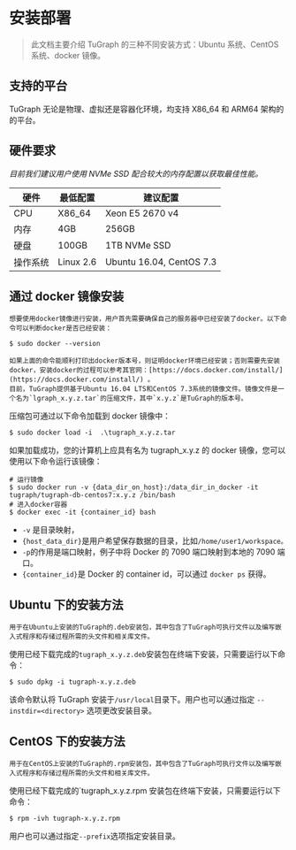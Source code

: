 # 安装部署

> 此文档主要介绍 TuGraph 的三种不同安装方式：Ubuntu 系统、CentOS 系统、docker 镜像。

## 支持的平台

TuGraph 无论是物理、虚拟还是容器化环境，均支持 X86_64 和 ARM64 架构的的平台。

## 硬件要求

_目前我们建议用户使用 NVMe SSD 配合较大的内存配置以获取最佳性能。_

| 硬件     | 最低配置  | 建议配置                 |
| -------- | --------- | ------------------------ |
| CPU      | X86_64    | Xeon E5 2670 v4          |
| 内存     | 4GB       | 256GB                    |
| 硬盘     | 100GB     | 1TB NVMe SSD             |
| 操作系统 | Linux 2.6 | Ubuntu 16.04, CentOS 7.3 |

## 通过 docker 镜像安装

    想要使用docker镜像进行安装，用户首先需要确保自己的服务器中已经安装了docker。以下命令可以判断docker是否已经安装：

```shell
$ sudo docker --version
```

    如果上面的命令能顺利打印出docker版本号，则证明docker环境已经安装；否则需要先安装docker，安装docker的过程可以参考其官网：[https://docs.docker.com/install/](https://docs.docker.com/install/) 。
    目前，TuGraph提供基于Ubuntu 16.04 LTS和CentOS 7.3系统的镜像文件。镜像文件是一个名为`lgraph_x.y.z.tar`的压缩文件，其中`x.y.z`是TuGraph的版本号。

压缩包可通过以下命令加载到 docker 镜像中：

```shell
$ sudo docker load -i  .\tugraph_x.y.z.tar
```

如果加载成功，您的计算机上应具有名为 tugraph_x.y.z 的 docker 镜像，您可以使用以下命令运行该镜像：

```shell
# 运行镜像
$ sudo docker run -v {data_dir_on_host}:/data_dir_in_docker -it tugraph/tugraph-db-centos7:x.y.z /bin/bash
# 进入docker容器
$ docker exec -it {container_id} bash
```

- `-v` 是目录映射，
- `{host_data_dir}`是用户希望保存数据的目录，比如`/home/user1/workspace。`
- `-p`的作用是端口映射，例子中将 Docker 的 7090 端口映射到本地的 7090 端口。
- `{container_id}`是 Docker 的 container id，可以通过 `docker ps` 获得。

## Ubuntu 下的安装方法

    用于在Ubuntu上安装的TuGraph的.deb安装包，其中包含了TuGraph可执行文件以及编写嵌入式程序和存储过程所需的头文件和相关库文件。

使用已经下载完成的`tugraph_x.y.z.deb`安装包在终端下安装，只需要运行以下命令：

```shell
$ sudo dpkg -i tugraph-x.y.z.deb
```

该命令默认将 TuGraph 安装于`/usr/local`目录下。用户也可以通过指定 `--instdir=<directory>` 选项更改安装目录。

## CentOS 下的安装方法

    用于在CentOS上安装的TuGraph的.rpm安装包，其中包含了TuGraph可执行文件以及编写嵌入式程序和存储过程所需的头文件和相关库文件。

使用已经下载完成的`tugraph_x.y.z.rpm 安装包在终端下安装，只需要运行以下命令：

```shell
$ rpm -ivh tugraph-x.y.z.rpm
```

用户也可以通过指定`--prefix`选项指定安装目录。
